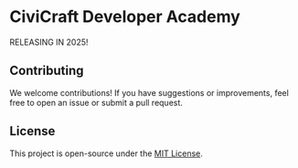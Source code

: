 # CiviCraft Developer Academy

RELEASING IN 2025!

## Contributing
We welcome contributions! If you have suggestions or improvements, feel free to open an issue or submit a pull request.

## License
This project is open-source under the [MIT License](LICENSE).
